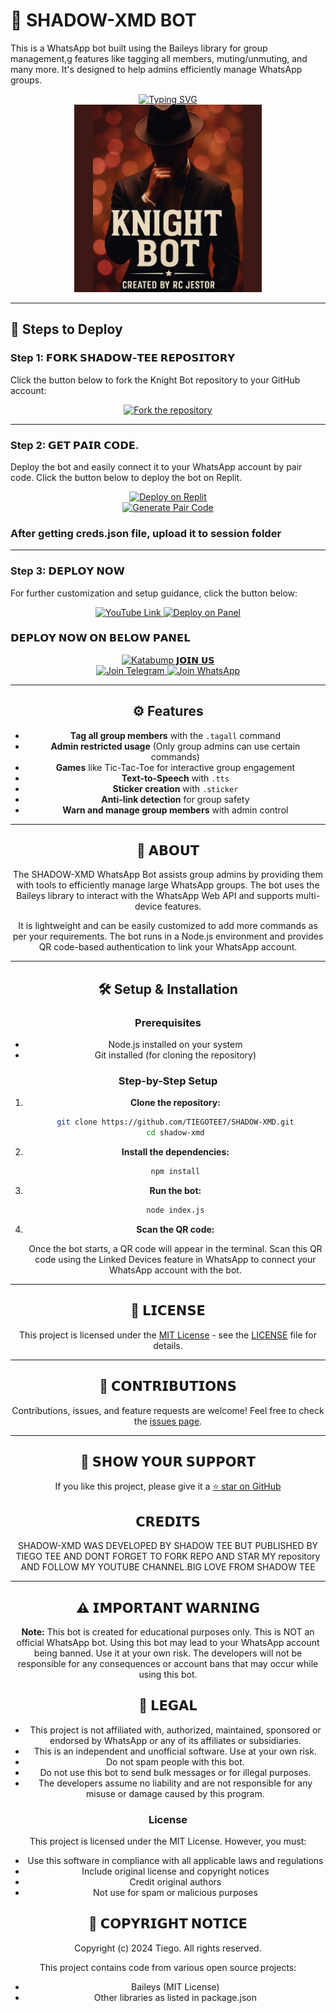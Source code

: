 # 🤖 SHADOW-XMD BOT

This is a WhatsApp bot built using the Baileys library for group management,g features like tagging all members, muting/unmuting, and many more. It's designed to help admins efficiently manage WhatsApp groups.

<div align="center"> 
  <a href="https://git.io/typing-svg"> 
    <img src="https://readme-typing-svg.demolab.com?font=Ribeye&size=50&pause=1000&color=33ff00&center=true&width=910&height=100&lines=Big+thanks+to+Tiego;Multi+Device+Whatsapp+Bot;Coded+By+shadow-tee" alt="Typing SVG" />
  </a> 
</div> 

<div align="center"> 
  <a href="https://youtube.com/@SHADOW_TEE_OFC"> 
    <img src="https://github.com/mruniquehacker/Knightbot-MD/blob/main/assets/bot_image.jpg" alt="Knight Bot" height="300"> 
  </a> 
</div>

---

## 🚀 Steps to Deploy

### Step 1: 𝗙𝗢𝗥𝗞 𝗦𝗛𝗔𝗗𝗢𝗪-𝗧𝗘𝗘 𝗥𝗘𝗣𝗢𝗦𝗜𝗧𝗢𝗥𝗬

Click the button below to fork the Knight Bot repository to your GitHub account:

<div align="center">
  <a href="https://github.com/TIEGOTEE7/SHADOW-XMD/fork">
    <img src="https://img.shields.io/badge/Fork-Repository-blue?style=for-the-badge" alt="Fork the repository"/>
  </a>
</div>

---

### Step 2: 𝗚𝗘𝗧 𝗣𝗔𝗜𝗥 𝗖𝗢𝗗𝗘.

Deploy the bot and easily connect it to your WhatsApp account by pair code. Click the button below to deploy the bot on Replit.

<div align="center">
  <a href="https://replit.com/@DGXeon/Xeon-PairCode?v=1" target="_blank">
    <img src="https://img.shields.io/badge/GET%20PAIR%20CODE-Replit-success?style=for-the-badge" alt="Deploy on Replit"/>
  </a>
</div>

<div align="center">
  <a href="https://knight-bot-paircode.onrender.com" target="_blank">
    <img src="https://img.shields.io/badge/GET%20PAIR%20CODE-Easy%20Method-ff4d4d?style=for-the-badge" alt="Generate Pair Code"/>
  </a>
</div>


### After getting creds.json file, upload it to session folder

---

### Step 3: 𝗗𝗘𝗣𝗟𝗢𝗬 𝗡𝗢𝗪

For further customization and setup guidance, click the button below:

<div align="center">
  <a href="https://youtu.be/-oz_u1iMgf8">
    <img src="https://img.shields.io/badge/Deploy Tutorial-dc3545?style=for-the-badge&logo=youtube" alt="YouTube Link"/>
  </a>
  <a href="https://bot-hosting.net/?aff=1068419752923508776">
    <img src="https://img.shields.io/badge/Deploy on Panel-28a745?style=for-the-badge" alt="Deploy on Panel"/>
  </a>
</div>


### 𝗗𝗘𝗣𝗟𝗢𝗬 𝗡𝗢𝗪 𝗢𝗡 𝗕𝗘𝗟𝗢𝗪 𝗣𝗔𝗡𝗘𝗟
<div align="center">
<a href="https://dashboard.katabump.com/auth/login#d6b7d6" target="_blank">
  <img src="https://img.shields.io/badge/Katabump-D6B7D6?style=for-the-badge&logo=server&logoColor=black" alt="Katabump"/>
</Kni

### 𝗝𝗢𝗜𝗡 𝗨𝗦

<div align="center">
  <a href="https://t.me/+3QhFUZHx-nhhZmY1">
    <img src="https://img.shields.io/badge/Join%20Telegram-0078E7?style=for-the-badge&logo=telegram&logoColor=white" alt="Join Telegram"/>
  </a>
  <a href="https://whatsapp.com/channel/0029Va90zAnIHphOuO8Msp3A">
    <img src="https://img.shields.io/badge/Join%20WhatsApp-25D366?style=for-the-badge&logo=whatsapp&logoColor=white" alt="Join WhatsApp"/>
  </a>
</div>

---

## ⚙️ Features

- **Tag all group members** with the `.tagall` command
- **Admin restricted usage** (Only group admins can use certain commands)
- **Games** like Tic-Tac-Toe for interactive group engagement
- **Text-to-Speech** with `.tts`
- **Sticker creation** with `.sticker`
- **Anti-link detection** for group safety
- **Warn and manage group members** with admin control

---

## 📖 𝗔𝗕𝗢𝗨𝗧

The SHADOW-XMD WhatsApp Bot assists group admins by providing them with tools to efficiently manage large WhatsApp groups. The bot uses the Baileys library to interact with the WhatsApp Web API and supports multi-device features.

It is lightweight and can be easily customized to add more commands as per your requirements. The bot runs in a Node.js environment and provides QR code-based authentication to link your WhatsApp account.

---

## 🛠️ Setup & Installation

### Prerequisites

- Node.js installed on your system
- Git installed (for cloning the repository)

### Step-by-Step Setup

1. **Clone the repository:**

    ```bash
    git clone https://github.com/TIEGOTEE7/SHADOW-XMD.git
    cd shadow-xmd
    ```

2. **Install the dependencies:**

    ```bash
    npm install
    ```

3. **Run the bot:**

    ```bash
    node index.js
    ```

4. **Scan the QR code:**

    Once the bot starts, a QR code will appear in the terminal. Scan this QR code using the Linked Devices feature in WhatsApp to connect your WhatsApp account with the bot.

---


## 📄 𝗟𝗜𝗖𝗘𝗡𝗦𝗘

This project is licensed under the [MIT License](https://opensource.org/licenses/MIT) - see the [LICENSE](https://github.com/TIEGOTEE7/SHADOW-XMD/blob/main/LICENSE) file for details.

---

## 🙌 𝗖𝗢𝗡𝗧𝗥𝗜𝗕𝗨𝗧𝗜𝗢𝗡𝗦

Contributions, issues, and feature requests are welcome! Feel free to check the [issues page](https://github.com/TIEGOTEE7/SHADOW-XMD/issues).

---

## 🌟 𝗦𝗛𝗢𝗪 𝗬𝗢𝗨𝗥 𝗦𝗨𝗣𝗣𝗢𝗥𝗧

If you like this project, please give it a [⭐️ star on GitHub](https://github.com/TIEGOTEE7/SHADOW-XMD)


## 𝗖𝗥𝗘𝗗𝗜𝗧𝗦

SHADOW-XMD WAS DEVELOPED BY SHADOW TEE BUT PUBLISHED BY TIEGO TEE AND DONT FORGET TO FORK REPO AND STAR MY repository AND FOLLOW MY YOUTUBE CHANNEL.BIG LOVE FROM SHADOW TEE

---

## ⚠️ 𝗜𝗠𝗣𝗢𝗥𝗧𝗔𝗡𝗧 𝗪𝗔𝗥𝗡𝗜𝗡𝗚

**Note:** This bot is created for educational purposes only. This is NOT an official WhatsApp bot. Using this bot may lead to your WhatsApp account being banned. Use it at your own risk. The developers will not be responsible for any consequences or account bans that may occur while using this bot.

## 📝 𝗟𝗘𝗚𝗔𝗟

- This project is not affiliated with, authorized, maintained, sponsored or endorsed by WhatsApp or any of its affiliates or subsidiaries.
- This is an independent and unofficial software. Use at your own risk.
- Do not spam people with this bot.
- Do not use this bot to send bulk messages or for illegal purposes.
- The developers assume no liability and are not responsible for any misuse or damage caused by this program.

### License
This project is licensed under the MIT License. However, you must:
- Use this software in compliance with all applicable laws and regulations
- Include original license and copyright notices
- Credit original authors
- Not use for spam or malicious purposes

## 📜 𝗖𝗢𝗣𝗬𝗥𝗜𝗚𝗛𝗧 𝗡𝗢𝗧𝗜𝗖𝗘

Copyright (c) 2024 Tiego. All rights reserved.

This project contains code from various open source projects:
- Baileys (MIT License)
- Other libraries as listed in package.json
